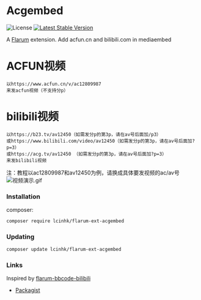 # Acgembed

![License](https://img.shields.io/badge/license-MIT-blue.svg) [![Latest Stable Version](https://img.shields.io/packagist/v/lcinhk/flarum-ext-acgembed.svg)](https://packagist.org/packages/lcinhk/flarum-ext-acgembed)

A [Flarum](http://flarum.org) extension. Add acfun.cn and bilibili.com in mediaembed
# ACFUN视频
```
以https://www.acfun.cn/v/ac12809987
来发acfun视频（不支持分p）
```
# bilibili视频
```
以https://b23.tv/av12450（如需发分p的第3p，请在av号后面加/p3）
或https://www.bilibili.com/video/av12450（如需发分p的第3p，请在av号后面加?p=3）
或https://acg.tv/av12450 （如需发分p的第3p，请在av号后面加?p=3）
来发bilibili视频
```
注：教程以ac12809987和av12450为例，请换成具体要发视频的ac/av号
![视频演示.gif](https://i.loli.net/2020/02/11/NiyHw7TUCRBIPgn.gif)
### Installation

composer:

```sh
composer require lcinhk/flarum-ext-acgembed
```

### Updating

```sh
composer update lcinhk/flarum-ext-acgembed
```

### Links
Inspired by [flarum-bbcode-bilibili](https://github.com/pluveto/flarum-bbcode-bilibili)
- [Packagist](https://packagist.org/packages/lcinhk/flarum-ext-acgembed)
